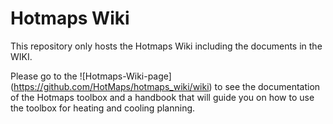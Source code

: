 # Hotmaps Wiki
This repository only hosts the Hotmaps Wiki including the documents in the WIKI.

Please go to the ![Hotmaps-Wiki-page] (https://github.com/HotMaps/hotmaps_wiki/wiki) to see the documentation of the Hotmaps toolbox and a handbook that will guide you on how to use the toolbox for heating and cooling planning.
